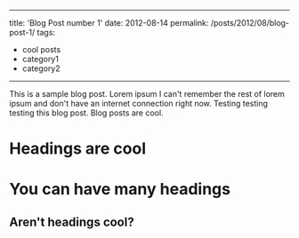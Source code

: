 <!-- ---
title: 'Influencer detection with Dynamic GNNs'
date: 2022-12-25
permalink: /posts/2022-12-blog-post-1/
tags:
  - DyGNN
  - Influencer detection
---

Check out the blogpost about Influencer detection with Dynamic Graph Neural Networks at [DataMiningApps](https://www.dataminingapps.com/2022/12/influencer-detection-with-dynamic-gnns/)  -->

---
title: 'Blog Post number 1'
date: 2012-08-14
permalink: /posts/2012/08/blog-post-1/
tags:
  - cool posts
  - category1
  - category2
---

This is a sample blog post. Lorem ipsum I can't remember the rest of lorem ipsum and don't have an internet connection right now. Testing testing testing this blog post. Blog posts are cool.

Headings are cool
======

You can have many headings
======

Aren't headings cool?
------